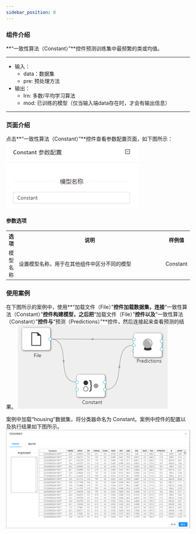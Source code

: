 ```yaml
---
sidebar_position: 0
---
```

### 组件介绍
**“一致性算法（Constant）”**控件预测训练集中最频繁的类或均值。

<hr/>

- 输入：
  - data：数据集
  - pre: 预处理方法
- 输出：
  - lrn: 多数/平均学习算法
  - mod: 已训练的模型（仅当输入端data存在时，才会有输出信息）
<hr/>


### 页面介绍
点击**“一致性算法（Constant）”**控件查看参数配置页面，如下图所示：  
[ ![](/img/aistudio/model/constant/param.png) ](/img/aistudio/model/constant/param.png)

#### 参数选项
<table>
  <tr>
    <th>选项</th>
    <th width="650">说明</th>
    <th>样例值</th>
  </tr>
  <tr>
      <td>模型名称</td> 
      <td>
      设置模型名称，用于在其他组件中区分不同的模型
      </td> 
      <td>Constant</td>
  </tr>
</table>

### 使用案例
在下图所示的案例中，使用**“加载文件（File）”**控件加载数据集，连接**“一致性算法（Constant）”**控件构建模型，之后把**“加载文件（File）”**控件以及**“一致性算法（Constant）”**控件与**“预测（Predictions）”**控件，然后连接起来查看预测的结果。
[ ![](/img/aistudio/model/constant/workflow.png) ](/img/aistudio/model/constant/workflow.png)

案例中加载“housing”数据集，将分类器命名为 Constant。案例中控件的配置以及执行结果如下图所示。
[ ![](/img/aistudio/model/constant/workflow-result.png) ](/img/aistudio/model/constant/workflow-result.png)